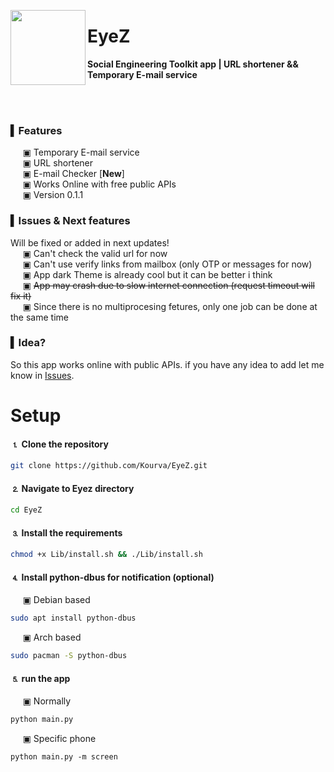 <p align="center">
    <img align="left" src="https://user-images.githubusercontent.com/118578799/227053923-2e51426c-f0c2-4e66-a748-0ee0466c8dc7.png" width=120 heigth=120 />
    <h1> EyeZ </h1>
    <p><b> Social Engineering Toolkit app | URL shortener &amp;&amp; Temporary E-mail service</b></p>
</p>


<br><br>

### ▍Features
&nbsp;&nbsp;&nbsp;&nbsp; ▣ Temporary E-mail service <br>
&nbsp;&nbsp;&nbsp;&nbsp; ▣ URL shortener <br>
&nbsp;&nbsp;&nbsp;&nbsp; ▣ E-mail Checker [**New**] <br>
&nbsp;&nbsp;&nbsp;&nbsp; ▣ Works Online with free public APIs <br>
&nbsp;&nbsp;&nbsp;&nbsp; ▣ Version 0.1.1

### ▍Issues & Next features
Will be fixed or added in next updates! <br>
&nbsp;&nbsp;&nbsp;&nbsp; ▣ Can't check the valid url for now <br>
&nbsp;&nbsp;&nbsp;&nbsp; ▣ Can't use verify links from mailbox (only OTP or messages for now) <br>
&nbsp;&nbsp;&nbsp;&nbsp; ▣ App dark Theme is already cool but it can be better i think <br>
&nbsp;&nbsp;&nbsp;&nbsp; ▣ ~~App may crash due to slow internet connection (request timeout will fix it)~~ <br>
&nbsp;&nbsp;&nbsp;&nbsp; ▣ Since there is no multiprocesing fetures, only one job can be done at the same time

### ▍Idea?
So this app works online with public APIs. if you have any idea to add let me know in [Issues](https://github.com/Kourva/EyeZ/issues).

# Setup
#### ⒈ Clone the repository
```bash
git clone https://github.com/Kourva/EyeZ.git
```
#### ⒉ Navigate to Eyez directory
```bash
cd EyeZ
```
#### ⒊ Install the requirements
```bash
chmod +x Lib/install.sh && ./Lib/install.sh
```
#### ⒋ Install python-dbus for notification (optional)
&nbsp;&nbsp;&nbsp;&nbsp; ▣ Debian based
```bash
sudo apt install python-dbus
```
&nbsp;&nbsp;&nbsp;&nbsp; ▣ Arch based
```bash
sudo pacman -S python-dbus
```
#### ⒌ run the app
&nbsp;&nbsp;&nbsp;&nbsp; ▣ Normally
```bash
python main.py
```
&nbsp;&nbsp;&nbsp;&nbsp; ▣ Specific phone
```
python main.py -m screen
```

